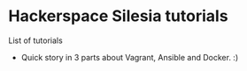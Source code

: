 Hackerspace Silesia tutorials
=============================

List of tutorials

* Quick story in 3 parts about Vagrant, Ansible and Docker. :) 
